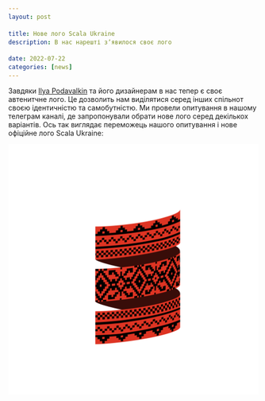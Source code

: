 ```yaml
---
layout: post

title: Нове лого Scala Ukraine
description: В нас нарешті зʼявилося своє лого

date: 2022-07-22
categories: [news]
---
```


Завдяки [Ilya Podavalkin](https://www.linkedin.com/in/ilya-podavalkin/) та його дизайнерам
в нас тепер є своє автенитчне лого. Це дозволить нам виділятися серед інших спільнот своєю ідентичністю та самобутністю. Ми провели опитування в нашому телеграм каналі, де запропонували обрати нове лого серед декількох варіантів.
Ось так виглядає переможець нашого опитування і нове офіційне лого Scala Ukraine:

![Scala Ukraine Logo](/assets/img/scala_logo_white.png "Scala Ukraine Logo")
